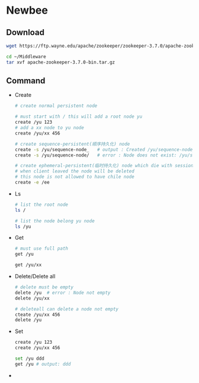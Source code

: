 # Newbee

## Download

```bash
wget https://ftp.wayne.edu/apache/zookeeper/zookeeper-3.7.0/apache-zookeeper-3.7.0-bin.tar.gz --directory-prefix ~/Middleware

cd ~/Middleware
tar xvf apache-zookeeper-3.7.0-bin.tar.gz
```

## Command

* Create

  ```bash
  # create normal persistent node
  
  # must start with / this will add a root node yu
  create /yu 123
  # add a xx node to yu node
  create /yu/xx 456
  
  # create sequence-persistent(顺序持久化) node 
  create -s /yu/sequence-node_   # output : Created /yu/sequence-node_0000000001
  create -s /yu/sequence-node/   # error : Node does not exist: /yu/sequence-node/
  
  # create ephemeral-persistent(临时持久化) node which die with session
  # when client leaved the node will be deleted 
  # this node is not allowed to have chile node 
  create -e /ee
  ```

* Ls

  ```bash
  # list the root node 
  ls / 
  
  # list the node belong yu node 
  ls /yu
  ```

* Get

  ```bash
  # must use full path
  get /yu
  
  get /yu/xx
  ```

* Delete/Delete all

  ```bash
  # delete must be empty 
  delete /yu  # error : Node not empty
  delete /yu/xx
  
  # deleteall can delete a node not empty
  cteate /yu/xx 456
  delete /yu
  ```

* Set

  ```bash
  create /yu 123
  create /yu/xx 456
  
  set /yu ddd
  get /yu # output: ddd
  ```

  

* 







